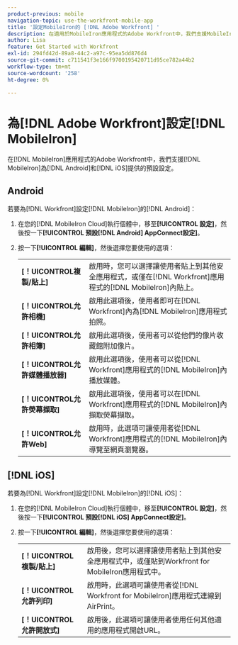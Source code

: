 ```yaml
---
product-previous: mobile
navigation-topic: use-the-workfront-mobile-app
title: '設定MobileIron的 [!DNL Adobe Workfront] '
description: 在適用於MobileIron應用程式的Adobe Workfront中，我們支援MobileIron為Android和iOS提供的預設設定。
author: Lisa
feature: Get Started with Workfront
exl-id: 294fd42d-89a8-44c2-a97c-95ea5dd876d4
source-git-commit: c711541f3e166f9700195420711d95ce782a44b2
workflow-type: tm+mt
source-wordcount: '258'
ht-degree: 0%

---
```


# 為[!DNL Adobe Workfront]設定[!DNL MobileIron]

在[!DNL MobileIron]應用程式的Adobe Workfront中，我們支援[!DNL MobileIron]為[!DNL Android]和[!DNL iOS]提供的預設設定。

## Android

若要為[!DNL Workfront]設定[!DNL MobileIron]的[!DNL Android]：

1. 在您的[!DNL MobileIron Cloud]執行個體中，移至&#x200B;**[!UICONTROL 設定]**，然後按一下&#x200B;**[!UICONTROL 預設[!DNL Android] AppConnect設定]**。

1. 按一下&#x200B;**[!UICONTROL 編輯]**，然後選擇您要使用的選項：

   <table style="table-layout:auto">
    <tr>
        <td><strong>[！UICONTROL複製/貼上]</strong></td>
        <td>啟用時，您可以選擇讓使用者貼上到其他安全應用程式，或僅在[!DNL Workfront]應用程式的[!DNL MobileIron]內貼上。</td>
    </tr>
    <tr>
        <td><strong>[！UICONTROL允許相機]</strong></td>
        <td>啟用此選項後，使用者即可在[!DNL Workfront]內為[!DNL MobileIron]應用程式拍照。</td>
    </tr>
    <tr>
        <td><strong>[！UICONTROL允許相簿]</strong></td>
        <td>啟用此選項後，使用者可以從他們的像片收藏館附加像片。</td>
    </tr>
    <tr>
        <td><strong>[！UICONTROL允許媒體播放器]</strong></td>
        <td>啟用此選項後，使用者可以從[!DNL Workfront]應用程式的[!DNL MobileIron]內播放媒體。</td>
    </tr>
    <tr>
        <td><strong>[！UICONTROL允許熒幕擷取]</strong></td>
        <td>啟用此選項後，使用者可以在[!DNL Workfront]應用程式的[!DNL MobileIron]內擷取熒幕擷取。</td>
    </tr>
    <tr>
        <td><strong>[！UICONTROL允許Web]</strong></td>
        <td>啟用時，此選項可讓使用者從[!DNL Workfront]應用程式的[!DNL MobileIron]內導覽至網頁瀏覽器。</td>
    </tr>
   </table>

## [!DNL iOS]

若要為[!DNL Workfront]設定[!DNL MobileIron]的[!DNL iOS]：

1. 在您的[!DNL MobileIron Cloud]執行個體中，移至&#x200B;**[!UICONTROL 設定]**，然後按一下&#x200B;**[!UICONTROL 預設[!DNL iOS] AppConnect設定]**。

1. 按一下&#x200B;**[!UICONTROL 編輯]**，然後選擇您要使用的選項：

   <table style="table-layout:auto">
    <tr>
        <td><strong>[！UICONTROL複製/貼上]</strong></td>
        <td>啟用後，您可以選擇讓使用者貼上到其他安全應用程式中，或僅貼到Workfront for MobileIron應用程式中。</td>
    </tr>
    <tr>
        <td><strong>[！UICONTROL允許列印]</strong></td>
        <td>啟用時，此選項可讓使用者從[!DNL Workfront for MobileIron]應用程式連線到AirPrint。</td>
    </tr>
    <tr>
        <td><strong>[！UICONTROL允許開放式]</strong></td>
        <td>啟用後，此選項可讓使用者使用任何其他適用的應用程式開啟URL。</td>
    </tr>
   </table>
